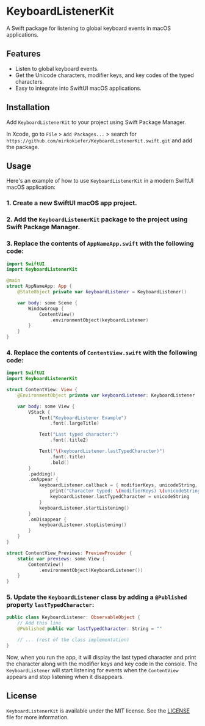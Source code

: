 # KeyboardListenerKit

A Swift package for listening to global keyboard events in macOS applications.

## Features

- Listen to global keyboard events.
- Get the Unicode characters, modifier keys, and key codes of the typed characters.
- Easy to integrate into SwiftUI macOS applications.

## Installation

Add `KeyboardListenerKit` to your project using Swift Package Manager.

In Xcode, go to `File` > `Add Packages...` > search for `https://github.com/mirkokiefer/KeyboardListenerKit.swift.git` and add the package.

## Usage

Here's an example of how to use `KeyboardListenerKit` in a modern SwiftUI macOS application:

### 1. Create a new SwiftUI macOS app project.

### 2. Add the `KeyboardListenerKit` package to the project using Swift Package Manager.

### 3. Replace the contents of `AppNameApp.swift` with the following code:

```swift
import SwiftUI
import KeyboardListenerKit

@main
struct AppNameApp: App {
    @StateObject private var keyboardListener = KeyboardListener()

    var body: some Scene {
        WindowGroup {
            ContentView()
                .environmentObject(keyboardListener)
        }
    }
}
```

### 4. Replace the contents of `ContentView.swift` with the following code:

```swift
import SwiftUI
import KeyboardListenerKit

struct ContentView: View {
    @EnvironmentObject private var keyboardListener: KeyboardListener

    var body: some View {
        VStack {
            Text("KeyboardListener Example")
                .font(.largeTitle)

            Text("Last typed character:")
                .font(.title2)

            Text("\(keyboardListener.lastTypedCharacter)")
                .font(.title)
                .bold()
        }
        .padding()
        .onAppear {
            keyboardListener.callback = { modifierKeys, unicodeString, keyCode in
                print("Character typed: \(modifierKeys) \(unicodeString) \(keyCode)")
                keyboardListener.lastTypedCharacter = unicodeString
            }
            keyboardListener.startListening()
        }
        .onDisappear {
            keyboardListener.stopListening()
        }
    }
}

struct ContentView_Previews: PreviewProvider {
    static var previews: some View {
        ContentView()
            .environmentObject(KeyboardListener())
    }
}
```

### 5. Update the `KeyboardListener` class by adding a `@Published` property `lastTypedCharacter`:

```swift
public class KeyboardListener: ObservableObject {
    // Add this line
    @Published public var lastTypedCharacter: String = ""

    // ... (rest of the class implementation)
}
```

Now, when you run the app, it will display the last typed character and print the character along with the modifier keys and key code in the console. The `KeyboardListener` will start listening for events when the `ContentView` appears and stop listening when it disappears.

## License

`KeyboardListenerKit` is available under the MIT license. See the [LICENSE](LICENSE) file for more information.